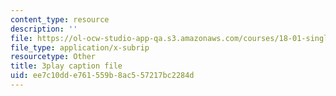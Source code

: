 ```yaml
---
content_type: resource
description: ''
file: https://ol-ocw-studio-app-qa.s3.amazonaws.com/courses/18-01-single-variable-calculus-fall-2006/ee7c10dde761559b8ac557217bc2284d_JXPe2J069c.vtt
file_type: application/x-subrip
resourcetype: Other
title: 3play caption file
uid: ee7c10dd-e761-559b-8ac5-57217bc2284d
---
```

